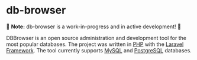 # db-browser

🚧 **Note:** db-browser is a work-in-progress and in active development! 🚧

DBBrowser is an open source administration and development tool for the most popular databases. The project was written in [PHP](http://www.php.net/) with the [Laravel Framework](https://laravel.com/). The tool currently supports [MySQL](https://www.mysql.com/) and [PostgreSQL](https://www.postgresql.org/) databases.
